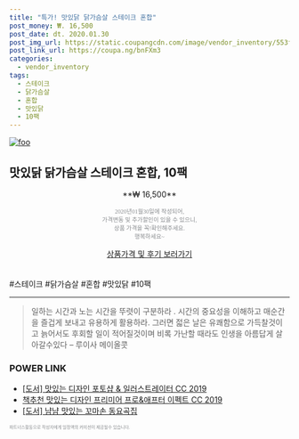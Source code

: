 ```yaml
--- 
title: "특가! 맛있닭 닭가슴살 스테이크 혼합" 
post_money: ₩. 16,500 
post_date: dt. 2020.01.30 
post_img_url: https://static.coupangcdn.com/image/vendor_inventory/553f/aeff5ac934c125b8ac351374d93431d3b950727dc1b4a3c0e1ac67bc204a.jpg 
post_link_url: https://coupa.ng/bnFXm3 
categories: 
  - vendor_inventory 
tags: 
  - 스테이크 
  - 닭가슴살 
  - 혼합 
  - 맛있닭 
  - 10팩 
--- 
```

[![foo](https://static.coupangcdn.com/image/vendor_inventory/553f/aeff5ac934c125b8ac351374d93431d3b950727dc1b4a3c0e1ac67bc204a.jpg)](https://coupa.ng/bnFXm3) 

## 맛있닭 닭가슴살 스테이크 혼합, 10팩 
<p style="text-align: center;">**₩ 16,500**</p> 
<p style="text-align: center;"><span style="color: #898c8f; font-family: Georgia,Times,serif; font-size: 0.75em;">2020년01월30일에 작성되어, <br>가격변동 및 추가할인이 있을 수 있으니,<br> 상품 가격을 꼭!확인해주세요.<br>행복하세요~</span> 
</p>	 
<div markdown="0" style="text-align: center;"><a href="https://coupa.ng/bnFXm3" class="btn btn--success">상품가격 및 후기 보러가기</a></div> 
<br><br> 
  #스테이크 #닭가슴살 #혼합 #맛있닭 #10팩 
<hr> 

> 일하는 시간과 노는 시간을 뚜렷이 구분하라 . 시간의 중요성을 이해하고 매순간을 즐겁게 보내고 유용하게 활용하라. 그러면 젋은 날은 유쾌함으로 가득찰것이고 늙어서도 후회할 일이 적어질것이며 비록 가난할 때라도 인생을 아름답게 살아갈수있다  – 루이사 메이올콧 


### POWER LINK

* <a href="https://blog.naver.com/santokki14/221786953951" target="_blank">[도서] 맛있는 디자인 포토샵 & 일러스트레이터 CC 2019</a>
* <a href="https://blog.naver.com/fasyy4321/221785591464" target="_blank">책추천 맛있는 디자인 프리미어 프로&애프터 이펙트 CC 2019</a>
* <a href="https://blog.naver.com/fasyy4321/221781117903" target="_blank">[도서] 냠냠 맛있는 꼬마손 동요곡집</a>

<span style="color: #898c8f; font-family: Georgia,Times,serif; font-size: 0.55em;">파트너스활동으로 작성자에게 일정액의 커미션이 제공될수 있습니다.</span> 
